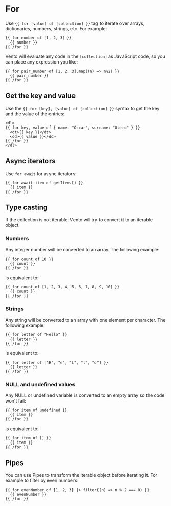 # For

Use `{{ for [value] of [collection] }}` tag to iterate over arrays,
dictionaries, numbers, strings, etc. For example:

```
{{ for number of [1, 2, 3] }}
  {{ number }}
{{ /for }}
```

Vento will evaluate any code in the `[collection]` as JavaScript code, so you
can place any expression you like:

```
{{ for pair_number of [1, 2, 3].map((n) => n%2) }}
  {{ pair_number }}
{{ /for }}
```

## Get the key and value

Use the `{{ for [key], [value] of [collection] }}` syntax to get the key and the
value of the entries:

```
<dl>
{{ for key, value of { name: "Óscar", surname: "Otero" } }}
  <dt>{{ key }}</dt>
  <dd>{{ value }}</dd>
{{ /for }}
</dl>
```

## Async iterators

Use `for await` for async iterators:

```
{{ for await item of getItems() }}
  {{ item }}
{{ /for }}
```

## Type casting

If the collection is not iterable, Vento will try to convert it to an iterable
object.

### Numbers

Any integer number will be converted to an array. The following example:

```
{{ for count of 10 }}
  {{ count }}
{{ /for }}
```

is equivalent to:

```
{{ for count of [1, 2, 3, 4, 5, 6, 7, 8, 9, 10] }}
  {{ count }}
{{ /for }}
```

### Strings

Any string will be converted to an array with one element per character. The
following example:

```
{{ for letter of "Hello" }}
  {{ letter }}
{{ /for }}
```

is equivalent to:

```
{{ for letter of ["H", "e", "l", "l", "o"] }}
  {{ letter }}
{{ /for }}
```

### NULL and undefined values

Any NULL or undefined variable is converted to an empty array so the code won't
fail:

```
{{ for item of undefined }}
  {{ item }}
{{ /for }}
```

is equivalent to:

```
{{ for item of [] }}
  {{ item }}
{{ /for }}
```

## Pipes

You can use Pipes to transform the iterable object before iterating it. For
example to filter by even numbers:

```
{{ for evenNumber of [1, 2, 3] |> filter((n) => n % 2 === 0) }}
  {{ evenNumber }}
{{ /for }}
```
